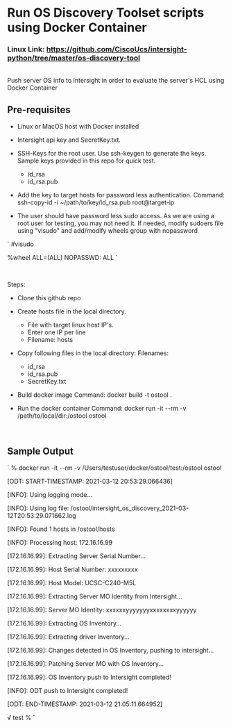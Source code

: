 # Run OS Discovery Toolset scripts using Docker Container 
### Linux Link: https://github.com/CiscoUcs/intersight-python/tree/master/os-discovery-tool

<br>
Push server OS info to Intersight in order to evaluate the server's HCL using Docker Container

## Pre-requisites
- Linux or MacOS host with Docker installed
- Intersight api key and SecretKey.txt. 
- SSH-Keys for the root user. Use ssh-keygen to generate the keys. Sample keys provided in this repo for quick test. 
  - id_rsa 
  - id_rsa.pub

- Add the key to target hosts for password less authentication. 
 Command: ssh-copy-id -i ~/path/to/key/id_rsa.pub root@target-ip

- The user should have password less sudo access. As we are using a root user for testing, you may not need it. 
  If needed, modify sudoers file using "visudo" and add/modify wheels group with nopassword

`
 #visudo 

 %wheel  ALL=(ALL)       NOPASSWD: ALL
`

<br>

Steps: 
  - Clone this github repo
  - Create hosts file in the local directory.
    - File with target linux host IP's. 
    - Enter one IP per line
    - Filename: hosts 
  
  - Copy following files in the local directory: 
    Filenames: 
    - id_rsa 
    - id_rsa.pub
    - SecretKey.txt 
  
  - Build docker image
    Command: docker build -t ostool .

  - Run the docker container
    Command: docker run -it --rm -v /path/to/local/dir:/ostool ostool

<br>

## Sample Output
`
% docker run -it --rm -v /Users/testuser/docker/ostool/test:/ostool ostool 
 
[ODT: START-TIMESTAMP: 2021-03-12 20:53:29.066436]

[INFO]: Using logging mode...

[INFO]: Using log file: /ostool/intersight_os_discovery_2021-03-12T20:53:29.071662.log

[INFO]: Found 1 hosts in /ostool/hosts

[INFO]: Processing host: 172.16.16.99

[172.16.16.99]: Extracting Server Serial Number... 

[172.16.16.99]: Host Serial Number: xxxxxxxxx

[172.16.16.99]: Host Model: UCSC-C240-M5L

[172.16.16.99]: Extracting Server MO Identity from Intersight... 

[172.16.16.99]: Server MO Identity: xxxxxxyyyyyyyxxxxxxxxyyyyyy

[172.16.16.99]: Extracting OS Inventory... 

[172.16.16.99]: Extracting driver Inventory... 

[172.16.16.99]: Changes detected in OS Inventory, pushing to intersight...

[172.16.16.99]: Patching Server MO with OS Inventory...

[172.16.16.99]: OS Inventory push to Intersight completed!

[INFO]: ODT push to Intersight completed!

[ODT: END-TIMESTAMP: 2021-03-12 21:05:11.664952]

√ test % 
`